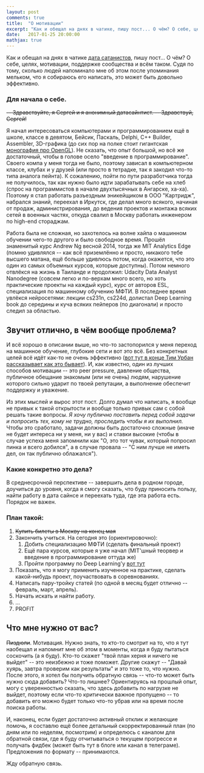 ```yaml
---
layout: post
comments: true
title:  "О мотивации"
excerpt: "Как и обещал на днях в чатике, пишу пост... О чём? О себе, целях, мотивации, поддержке сообщества и всём таком. Судя по тому, сколько людей напоминало мне об этом, после упоминания мельком что я собираюсь его написать, это может быть довольно эффективно. "
date:   2017-01-25 20:00:00
mathjax: true
---
```


Как и обещал на днях в чатике [дата сатанистов](opendatascience.slack.com), пишу пост... О чём? О себе, целях, мотивации, поддержке сообщества и всём таком. Судя по тому, сколько людей напоминало мне об этом после упоминания мельком, что я собираюсь его написать, это может быть довольно эффективно. 

### Для начала о себе.

~~-- Здравствуйте, я Сергей и я анонимный датасайнтист. -- Здравствуй, Сергей!~~

Я начал интересоваться компьютерами и программированием ещё в школе, классе в девятом, Бейсик, Паскаль, Delphi, C++ Builder, Assembler, 3D-графика (до сих пор на полке стоит гигантская [монография про OpenGL](https://rutracker.org/forum/viewtopic.php?t=31895)). Не сказать, что опыт большой, но всё же достаточный, чтобы в голове осело "введение в программирование". Своего компа у меня тогда не было, поэтому зависал в компьютерном классе, клубах и у друзей (или просто в тетрадке, так я закодил что-то типа аналога пейнта). 
К сожалению, пойти по пути разработчика тогда не получилось, так как нужно было идти зарабатывать себе на хлеб (спрос на программистов в начале двухтысячных в Ангарске, ха-ха). Поэтому я стал работать разъездным эникейщиком в ООО "Картридж", набрался знаний, переехал в Иркутск, где делал много всякого, начиная от продаж, администрирования, до ведения проектов и монтажа всяких сетей в военных частях, откуда свалил в Москву работать инженером по high-end стораджам. 

Работа была не сложная, но захотелось на волне хайпа о машинном обучении чего-то другого и было свободное время. Прошёл знаменитый курс Andrew Ng весной 2014, тогда же MIT Analytics Edge (помню удивлялся -- как всё приземлённо и просто, никакого тебе высшего матана, ещё больше удивлюсь потом, когда окажется, что это один из самых объемных курсов, которые доступны). Потом немного отвлёкся на жизнь в Таиланде и продолжил: Udacity Data Analyst Nanodegree (совсем легко и по-верхам много всего, но хоть практические проекты на каждый курс), курс от авторов ESL, специализация по машинному обучению МФТИ. В последнее время увлёкся нейросетями: лекции cs231n, cs224d, долистал Deep Learning book до середины и куча всяких пейперов (по диагонали) и просто следил за областью. 

## Звучит отлично, в чём вообще проблема?

И всё хорошо в описании выше, но что-то застопорился у меня переход на машинное обучение, глубокие сети и вот это всё. Без конкретных целей всё идёт как-то не очень эффективно ([вот тут в конце Тим Урбан рассказывает как это бывает](https://www.youtube.com/watch?v=arj7oStGLkU)). И, как известно, один из лучших способов мотивации -- это peer pressure, давление общества, публичное обещание знакомым (или не очень) людям, нарушение которого сильно ударит по твоей репутации, а выполнение обеспечит поддержку и уважение. 

Из этих мыслей и вырос этот пост. Долго думал что написать, я вообще не привык к такой открытости и вообще только привык сам с собой решать такие вопросы. _Я хочу публично поставить перед собой задачи и попросить тех, кому не трудно, проследить чтобы я их выполнил._ Чтобы это сработало, задачи должны быть достаточно сложные (иначе не будет интереса ни у меня, ни у вас) и ставки высокие (чтобы в случае успеха меня запомнили как "О, это тот чувак, который попросил пинка и всего добился", а в случае провала -- "С ним лучше не иметь дел, он так публично облажался"). 

### Какие конкретно это дела? 

В среднесрочной перспективе -- завершить дела в родном городе, доучиться до уровня, когда я смогу сказать, что буду приносить пользу, найти работу в дата сайнсе и переехать туда, где эта работа есть. Порядок не важен. 

### План такой:

1. ~~Купить билеты в Москву на конец мая~~
2. Закончить учиться. На сегодня это (ориентировочно):
    1. Добить специализацию МФТИ (сделать финальный проект)
    2. Ещё пара курсов, которые я уже начал (MIT'шный теорвер и введение в программирование оттуда же)
    3. Пройти программу по Deep Learning'у [вот тут](http://yerevann.com/a-guide-to-deep-learning/)
3. Показать, что я могу применить изученное на практике, сделать какой-нибудь проект, поучаствовать в соревнованиях.
4. Написать пару-тройку статей (по одной в месяц будет отлично -- февраль, март, апрель).
5. Начать искать и найти работу.
6. ...
7. PROFIT

## Что мне нужно от вас?

 ~~Пиздюли~~. Мотивация. Нужно знать, то кто-то смотрит на то, что я тут наобещал и напомнит мне об этом в моменты, когда я буду пытаться соскочить (а я буду). Кто-то скажет "твой план херня и ничего не выйдет" -- это неизбежно и тоже поможет. Другие скажут -- "Давай хуярь, завтра проверим как результаты" и это тоже то, что нужно.
После этого, я хотел бы получить обратную связь -- что-то может быть нужно сюда добавить? Что-то лишнее? Ориентируясь на прошлый опыт, могу с уверенностью сказать, что здесь добавить по нагрузке не выйдет, поэтому если что-то критически важное пропущено -- то добавить его можно будет только что-то убрав или на время после поиска работы. 

И, наконец, если будет достаточно активный отклик и желающие помочь, я составлю ещё более детальный скорректированный план (по дням или по неделям, посмотрим) и определюсь с каналом для обратной связи, где я буду отчитываться о текущем прогрессе и получать фидбек (может быть тут в блоге или канал в телеграме). Предложения по формату -- принимаются. 

Жду обратную связь. 